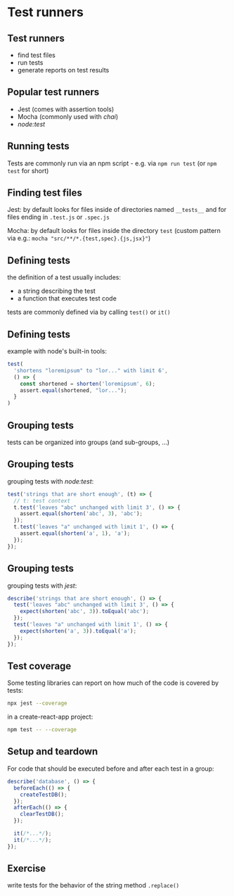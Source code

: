 # Test runners

## Test runners

- find test files
- run tests
- generate reports on test results

## Popular test runners

- Jest (comes with assertion tools)
- Mocha (commonly used with _chai_)
- _node:test_

## Running tests

Tests are commonly run via an npm script - e.g. via `npm run test` (or `npm test` for short)

## Finding test files

Jest: by default looks for files inside of directories named `__tests__` and for files ending in `.test.js` or `.spec.js`

Mocha: by default looks for files inside the directory `test` (custom pattern via e.g.: `mocha "src/**/*.{test,spec}.{js,jsx}"`)

## Defining tests

the definition of a test usually includes:

- a string describing the test
- a function that executes test code

tests are commonly defined via by calling `test()` or `it()`

## Defining tests

example with node's built-in tools:

<!-- prettier-ignore -->
```js
test(
  'shortens "loremipsum" to "lor..." with limit 6',
  () => {
    const shortened = shorten('loremipsum', 6);
    assert.equal(shortened, "lor...");
  }
)
```

## Grouping tests

tests can be organized into groups (and sub-groups, ...)

## Grouping tests

grouping tests with _node:test_:

```js
test('strings that are short enough', (t) => {
  // t: test context
  t.test('leaves "abc" unchanged with limit 3', () => {
    assert.equal(shorten('abc', 3), 'abc');
  });
  t.test('leaves "a" unchanged with limit 1', () => {
    assert.equal(shorten('a', 1), 'a');
  });
});
```

## Grouping tests

grouping tests with _jest_:

```js
describe('strings that are short enough', () => {
  test('leaves "abc" unchanged with limit 3', () => {
    expect(shorten('abc', 3)).toEqual('abc');
  });
  test('leaves "a" unchanged with limit 1', () => {
    expect(shorten('a', 3)).toEqual('a');
  });
});
```

## Test coverage

Some testing libraries can report on how much of the code is covered by tests:

```bash
npx jest --coverage
```

in a create-react-app project:

```bash
npm test -- --coverage
```

## Setup and teardown

For code that should be executed before and after each test in a group:

```js
describe('database', () => {
  beforeEach(() => {
    createTestDB();
  });
  afterEach(() => {
    clearTestDB();
  });

  it(/*...*/);
  it(/*...*/);
});
```

## Exercise

write tests for the behavior of the string method `.replace()`
